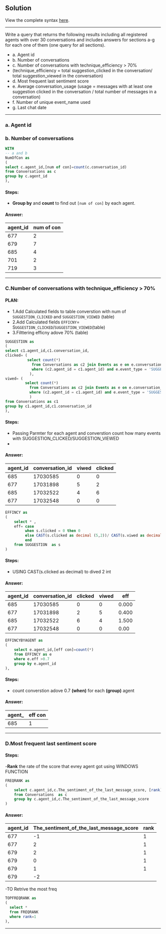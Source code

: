 ## Solution

View the complete syntax [here]().

***
Write a query that returns the following results including all registered agents with over 30 conversations and includes answers for sections a-g for each one of them (one query for all sections). 

- a.	Agent id
- b.	Number of conversations
- c.	Number of conversations with technique_efficiency > 70% 
- (technique_efficiency = total suggestion_clicked in the conversation/ total suggestion_viewed in the conversation)
- d.	Most frequent last sentiment score
- e.	Average conversation_usage
  (usage = messages with at least one suggestion clicked in the conversation / total number of messages in a conversation)
- f.	Number of unique event_name used
- g.	Last chat date

***

###  a.	Agent id
###  b.	Number of conversations

````sql
WITH 
-- a and b
NumOfCon as
(
select c.agent_id,[num of con]=count(c.conversation_id)
from Conversations as c 
group by c.agent_id
),

````
#### Steps:
- **Group by** and **count** to find out ```[num of con]``` by each agent.

#### Answer:
| agent_id | num of con |
| -------- | ----------- |
|677|2|
|679|7|
|685|4|
|701|2|
|719|3|
***

### C.Number of conversations with technique_efficiency > 70% 

#### PLAN: 
- 1.Add Calculated fields to table converstion with num of ```SUGGESTION_CLICKED``` and ```SUGGESTION_VIEWED``` (table)
- 2.Add Calculated fields ```EFFICNY```= S```UGGESTION_CLICKED```/```SUGGESTION_VIEWED```(table)
- 3.Filttering efficny adove 70% (table)

````sql
SUGGESTION as
(
select c1.agent_id,c1.conversation_id,
clicked= (
          select count(*)
	        from Conversations as c2 join Events as e on e.conversation_id=c2.conversation_id
	        where (c2.agent_id = c1.agent_id) and e.event_type = 'SUGGESTION_CLICKED' and c2.conversation_id=c1.conversation_id
           ),
viwed= (
         select count(*)
	       from Conversations as c2 join Events as e on e.conversation_id=c2.conversation_id
	       where (c2.agent_id = c1.agent_id) and e.event_type = 'SUGGESTION_VIEWED' and c2.conversation_id=c1.conversation_id
           ) 
from Conversations as c1 
group by c1.agent_id,c1.conversation_id
),
````
#### Steps:
- Passing Parmter for each agent and converstion count how many events with SUGGESTION_CLICKED/SUGGESTION_VIEWED
- 
#### Answer:
|agent_id|conversation_id|viwed	|clicked|
| ----------- | ----------- |----------- |----------- |
|685|	17030585|0|0|
|677|	17031898|5|2|
|685|	17032522|4|6|
|677|	17032548|0|0|


````sql
EFFINCY as
(
	select * , 
	eff= case
	     when s.clicked = 0 then 0
		 else CAST(s.clicked as decimal (5,2))/ CAST(s.viwed as decimal)
		 end
	from SUGGESTION  as s
)
````
#### Steps:
- USING CAST(s.clicked as decimal) to dived 2 int

#### Answer:
|agent_id	|conversation_id	|clicked	|viwed	|eff|
| ------- | ------- | -------  | ------- | ------- |
|685|	17030585|	0|	0	|0.000|
|677|	17031898|	2|	5	|0.400|
|685|17032522|	6|	4	|1.500|
|677|	17032548|	0|	0|	0.00|

````sql
EFFINCYBYAGENT as
(
	select e.agent_id,[eff con]=count(*)
	from EFFINCY as e 
	where e.eff >0.7
	group by e.agent_id
),
````
#### Steps:
- count converstion adove 0.7 **(when)** for each **(group)** agent

#### Answer:
|agent_|eff con |
| ------- | ------- |
|685|1|

***
###  D.Most frequent last sentiment score

#### Steps:
-**Rank** the rate of the score that evrey agent got using WINDOWS FUNCTION

````sql
FREQRANK as
(
    select c.agent_id,c.The_sentiment_of_the_last_message_score, [rank]= dense_rank()over(partition by c.agent_id order by count(c.The_sentiment_of_the_last_message_score) desc)
	from Conversations  as c
	group by c.agent_id,c.The_sentiment_of_the_last_message_score
)
````

#### Answer:
|agent_id	|The_sentiment_of_the_last_message_score|	rank|
| ------- | ------- | ------- |
|677|	-1|	1|
|677	|2|	1|
|679|	2|	1|
|679	|0	|1|
|679	|1	|1|
|679	|-2|	|2|

-TO Retrive the most freq 
````sql
TOPFREQRANK as
(
  select *
  from FREQRANK
  where rank=1
),
````
***



